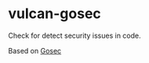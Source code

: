 # vulcan-gosec

Check for detect security issues in code.

Based on [Gosec](https://github.com/securego/gosec)